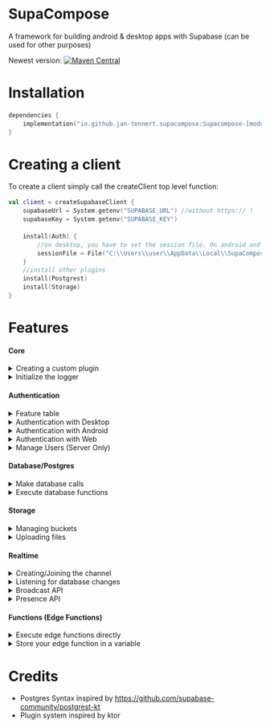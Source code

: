 # SupaCompose

A framework for building android & desktop apps with Supabase (can be used for other purposes)

Newest version: [![Maven Central](https://img.shields.io/maven-central/v/io.github.jan-tennert.supacompose/Supacompose)](https://search.maven.org/search?q=g%3Aio.github.jan-tennert.supacompose)

# Installation

```kotlin
dependencies {
    implementation("io.github.jan-tennert.supacompose:Supacompose-[module e.g. Auth or Functions]:VERSION")
}
```

# Creating a client

To create a client simply call the createClient top level function:

```kotlin
val client = createSupabaseClient {
    supabaseUrl = System.getenv("SUPABASE_URL") //without https:// !
    supabaseKey = System.getenv("SUPABASE_KEY")

    install(Auth) {
        //on desktop, you have to set the session file. On android and web it's managed by the plugin
        sessionFile = File("C:\\Users\\user\\AppData\\Local\\SupaCompose\\usersession.json")
    }
    //install other plugins
    install(Postgrest)
    install(Storage)
}
```

# Features

#### Core

<details><summary>Creating a custom plugin</summary>

```kotlin
class MyPlugin(private val config: MyPlugin.Config): SupacomposePlugin {

    fun doSomethingCool() {
        println("something cool")
    }
    
    data class Config(var someSetting: Boolean = false)

    companion object : SupacomposePluginProvider<Config, MyPlugin> {

        override val key = "myplugin" //this key is used to identify the plugin when retrieving it

        override fun createConfig(init: Config.() -> Unit): Config {
            //used to create the configuration object for the plugin
            return Config().apply(init)
        }

        override fun setup(builder: SupabaseClientBuilder, config: Config) {
            //modify the supabase client builder
        }

        override fun create(supabaseClient: SupabaseClient, config: Config): MyPlugin {
            //modify the supabase client and return the final plugin instance
            return MyPlugin(config)
        }

    }

}

//make an easy extension for accessing the plugin
val SupabaseClient.myplugin get() = pluginManager.getPlugin<MyPlugin>("myplugin")

//then install it:
val client = createSupabaseClient {
    install(MyPlugin) {
        someSetting = true
    }
}
```

</details>

<details><summary>Initialize the logger</summary>
If you want so see logs for supacompose you have to initialize the logger:

```kotlin
Napier.base(DebugAntilog())
```
</details>

#### Authentication

<details><summary>Feature table</summary>


|         | Login                                            | Signup                                           | Verifying (Signup, Password Reset, Invite) | Logout | Otp |
|---------|--------------------------------------------------|--------------------------------------------------|--------------------------------------------|--------|-----|
| Desktop | phone, password, oauth2 via callback http server | phone, password, oauth2 via callback http server | only with token                            | ✅      | ❌   |
| Android | phone, password, oauth2 via deeplinks            | phone, password, oauth2 via deeplinks            | token, url via deeplinks                   | ✅      | ✅   |
| Web     | phone, password, oauth2                          | phone, password, oauth2                          | token, url                                 | ✅      | ✅   |

❌ = will not be implemented \
✅ = implemented

Session saving: ✅

</details>

<details><summary>Authentication with Desktop</summary>
<p>

<b> To add OAuth support, add this link to the redirect urls in supabase </b>

![img.png](.github/images/desktop_supabase.png)

```kotlin
suspend fun main() {
    val client = createSupabaseClient {
        supabaseUrl = System.getenv("SUPABASE_URL")
        supabaseKey = System.getenv("SUPABASE_KEY")

        install(Auth)
    }
    application {
        Window(::exitApplication) {
            val session by client.auth.currentSession.collectAsState()
            val scope = rememberCoroutineScope()
            if (session != null) {
                Box(contentAlignment = Alignment.Center, modifier = Modifier.fillMaxSize()) {
                    Text("Logged in as ${session?.user?.email}")
                }
            } else {
                Box(contentAlignment = Alignment.Center, modifier = Modifier.fillMaxSize()) {
                    var email by remember { mutableStateOf("") }
                    var password by remember { mutableStateOf("") }
                    Column {
                        TextField(email, { email = it }, placeholder = { Text("Email") })
                        TextField(
                            password,
                            { password = it },
                            placeholder = { Text("Password") },
                            visualTransformation = PasswordVisualTransformation()
                        )
                        Button(onClick = {
                            scope.launch {
                                client.auth.signUpWith(Email) {
                                    this.email = email
                                    this.password = password
                                }
                            }
                        }, modifier = Modifier.align(Alignment.CenterHorizontally)) {
                            Text("Login")
                        }
                        Button(
                            {
                                scope.launch {
                                    client.auth.loginWith(Discord) {
                                        onFail = {
                                            when (it) {
                                                is OAuthFail.Timeout -> {
                                                    println("Timeout")
                                                }
                                                is OAuthFail.Error -> {
                                                    //log error
                                                }
                                            }
                                        }
                                        timeout = 50.seconds
                                        htmlTitle = "SupaCompose"
                                        htmlText = "Logged in. You may continue in the app."
                                    }
                                }
                            },
                            modifier = Modifier.align(Alignment.CenterHorizontally)
                        ) {
                            Icon(painterResource("discord_icon.svg"), "", modifier = Modifier.size(25.dp))
                            Text("Log in with Discord")
                        }
                    }
                }

            }
        }
    }

}
```

</p>
</details>

<details><summary>Authentication with Android</summary>

<p>
 <b> When you set the deep link scheme and host in the supabase deeplink plugin and in the android manifest you have to remember to set the additional redirect url in the subabase auth settings. E.g. if you have supacompose as your scheme and login as your host set this to the additional redirect url: </b>

![img.png](.github/images/img.png)
</p>

<blockquote>

<details><summary>MainActivity</summary>
<p>
<b> Note: you should probably use a viewmodel for suspending functions from the SupaCompose library </b>
</p>

<p>

```kotlin
class MainActivity : AppCompatActivity() {

    val supabaseClient = createSupabaseClient {

        supabaseUrl = "your supabase url"
        supabaseKey = "your supabase key"

        install(Auth) {
            scheme = "supacompose"
            host = "login"
        }
    }

    override fun onCreate(savedInstanceState: Bundle?) {
        super.onCreate(savedInstanceState)
        initializeAndroid(supabaseClient) //if you don't call this function the library will throw an error when trying to authenticate with oauth
        setContent {
            MaterialTheme {
                val session by supabaseClient.auth.currentSession.collectAsState()
                println(session)
                val scope = rememberCoroutineScope()
                if (session != null) {
                    Box(contentAlignment = Alignment.Center, modifier = Modifier.fillMaxSize()) {
                        Text("Logged in as ${session?.user?.email}")
                    }
                } else {
                    Box(contentAlignment = Alignment.Center, modifier = Modifier.fillMaxSize()) {
                        var email by remember { mutableStateOf("") }
                        var password by remember { mutableStateOf("") }
                        Column {
                            TextField(email, { email = it }, placeholder = { Text("Email") })
                            TextField(
                                password,
                                { password = it },
                                placeholder = { Text("Password") },
                                visualTransformation = PasswordVisualTransformation()
                            )
                            Button(onClick = {
                                scope.launch {
                                    supabaseClient.auth.loginWith(Email) {
                                        this.email = email
                                        this.password = password
                                    }
                                }
                            }, modifier = Modifier.align(Alignment.CenterHorizontally)) {
                                Text("Login")
                            }
                            Button(
                                {
                                    scope.launch {
                                        client.auth.loginWith(Discord)
                                    }
                                },
                                modifier = Modifier.align(Alignment.CenterHorizontally)
                            ) {
                                Icon(painterResource("discord_icon.svg"), "", modifier = Modifier.size(25.dp))
                                Text("Log in with Discord")
                            }
                        }
                    }
                }
            }
        }
    }

}
```

</p>
</details>

<details><summary>AndroidManifest</summary>
<p>

```xml
<?xml version="1.0" encoding="utf-8"?>
<manifest xmlns:android="http://schemas.android.com/apk/res/android" package="io.github.jan.supacompose.android">

    <uses-permission android:name="android.permission.INTERNET"/>

    <application
            android:allowBackup="false"
            android:supportsRtl="true"
            android:theme="@style/Theme.AppCompat.Light.NoActionBar">
        <activity android:name=".MainActivity" android:exported="true">
            <intent-filter>
                <action android:name="android.intent.action.MAIN"/>
                <category android:name="android.intent.category.LAUNCHER"/>
                <action android:name="android.intent.action.VIEW"/>
                <category android:name="android.intent.category.DEFAULT"/>
                <category android:name="android.intent.category.BROWSABLE"/>
                <!-- This is important for deeplinks. -->
                <data android:scheme="supacompose"
                      android:host="login"/>
            </intent-filter>
        </activity>
    </application>
</manifest>
```

</p>
</details>

</blockquote>

</details>

<details><summary>Authentication with Web</summary>

<p>

```kotlin
val client = createSupabaseClient {
    supabaseUrl = ""
    supabaseKey = ""

    install(Auth)
}
client.auth.initializeWeb()

renderComposable(rootElementId = "root") {
    val session by client.auth.currentSession.collectAsState()
    var email by remember { mutableStateOf("") }
    var password by remember { mutableStateOf("") }
    val scope = rememberCoroutineScope()
    if(session != null) {
        Span({ style { padding(15.px) } }) {
            Text("Logged in as ${session!!.user?.email}")
        }
    } else {
        EmailInput(email) {
            onInput {
                email = it.value
            }
        }
        PasswordInput(password) {
            onInput {
                password = it.value
            }
        }
        Button({
            onClick {
                scope.launch {
                    client.auth.loginWith(Email) {
                        this.email = email
                        this.password = password
                    }
                }
            }
        }) {
            Text("Login")
        }
        Button({
            onClick {
                scope.launch {
                    client.auth.loginWith(Discord)
                }
            }
        }) {
            Text("Login with Discord")
        }
    }
}
```

</p>

</details>

<details><summary>Manage Users (Server Only)</summary>

**For admin methods you need the service role secret which you should never share with anyone nor include it with your app.**

<p>

```kotlin
val client = createSupabaseClient {
    [...]
    
    install(Auth) {
        alwaysAutoRefresh = false
        autoLoadFromStorage = false
    }
    
}

client.auth.importAuthToken("service role secret") 
```
**Get all users**
```kotlin
val users: List<UserInfo> = client.auth.admin.retrieveUsers()
```
**Register new users**
```kotlin
client.auth.admin.createUserWithEmail {
    email = "example@foo.bar"
    password = "12345678"
    autoConfirm = true //automatically confirm this email address
}
client.auth.admin.createUserWithPhone {
    phoneNumber = "123456789"
    password = "12345678"
}
```
**Update users**
```kotlin
client.auth.admin.updateUserById("uid") {
    phone = "12345679"
    phoneConfirm = true
}
```
**Generate links**
```kotlin
val (link, user) = client.auth.admin.generateLinkFor(LinkType.MagicLink) {
    email = "example@foo.bar"
}
val (link, user) = client.auth.admin.generateLinkFor(LinkType.Signup) {
    email = "example@foo.bar"
    password = "12345678"
}
```

</p>

</details>

#### Database/Postgres

<details><summary>Make database calls</summary>

```kotlin
//a data class for a message

data class Message(val text: String, @SerialName("author_id") val authorId: String, val id: Int)

```

<b>If you use the syntax with property references the client will automatically look for @SerialName annotiations on your class property and if it has one it will use the value as the column name. (Only JVM)</b>

<blockquote>

<details><summary>Select</summary>

```kotlin
client.postgrest["messages"]
    .select {
        //you can use that syntax
        Message::authorId eq "someid"
        Message::text neq "This is a text!"
        Message::authorId isIn listOf("test", "test2")

        //or this. But they are the same
        eq("author_id", "someid")
        neq("text", "This is a text!")
        isIn("author_id", listOf("test", "test2"))
    }
````

</details>

<details><summary>Insert</summary>

```kotlin
client.postgrest["messages"]
    .insert(Message("This is a text!", "someid", 1))
````

</details>

<details><summary>Update</summary>

```kotlin
client.postgrest["messages"]
    .update(
        {
            Message::text setTo "This is the edited text!"
        }
    ) {
        Message::id eq 2
    }
````

</details>

<details><summary>Delete</summary>

```kotlin
client.postgrest["messages"]
    .delete {
        Message::id eq 2
    }
````

</details>

</blockquote>

</details>

<details><summary>Execute database functions</summary>

```kotlin
client.postgrest.rpc("do_something")
//with parameters and filter
client.postgrest.rpc("do_something", mapOf("param1" to "value1")) {
    eq("id", 1) 
}
```

</details>

#### Storage

<details><summary>Managing buckets</summary>

```kotlin
//create a bucket
client.storage.createBucket(name = "images", id = "images", public = false)

//empty bucket
client.storage.emptyBucket(id = "images")

//and so on
```

</details>

<details><summary>Uploading files</summary>

```kotlin
val bucket = client.storage["images"]

//upload a file (jvm)
bucket.upload("landscape.png", File("landscape.png"))

//download a file (jvm)
bucket.downloadTo("landscape.png", File("landscape.png"))

//copy a file

bucket.copy("landscape.png", "landscape2.png")

//and so on
```

</details>

#### Realtime

<details><summary>Creating/Joining the channel</summary>

```kotlin
val channel = supabaseClient.realtime.createChannel("#random") {

    presence {
        //presence options
    }

    broadcast {
        //broadcast options
    }

}
channel.postgresChangeFlow<PostgresAction.Insert> {} // listen for changes
//listen for broadcasts ...

//in the end join the channel
channel.join()
```

</details>
<details><summary>Listening for database changes</summary>

```kotlin
val changeFlow: Flow<PostgresAction.Insert> = channel.postgresChangeFlow<PostgresAction.Insert> {
    schema = "public"
    table = "test"
}
```

</details>
<details><summary>Broadcast API</summary>

```kotlin
val broadcastFlow: Flow<Position> = channel.broadcastFlow("position") //under the event "position"

channel.broadcast("position", Position(20, 30)) //broadcast your position to other clients (in the event "position")
```

</details>
<details><summary>Presence API</summary>

```kotlin
@Serializable
data class PresenceData(val userId: Int, val username: String)

channel.presenceFlow()
    .onEach {
        //joins and leaves are a map. The keys are either an id generated by realtime or a custom key which can be customized in the client builder. 
        otherUsers += it.decodeJoinsAs<PresenceData>()
        otherUsers -= it.decodeLeavesAs<PresenceData>()
    }
    .launchIn(SomeScope)
channel.join()
channel.track(PresenceData(2, "Example")) //send your "state"/presence to other clients
```

</details>

#### Functions (Edge Functions)
<details><summary>Execute edge functions directly</summary>

```kotlin
@Serializable
data class SomeData(val name: String)

val response: HttpResponse = client.functions("test")
//with body
val response: HttpResponse = client.functions(
    function = "test",
    body = SomeData("Name")
    headers = Headers.build {
        append(HttpHeaders.ContentType, "application/json")
    }
)
```
</details>
<details><summary>Store your edge function in a variable</summary>

```kotlin
@Serializable
data class SomeData(val name: String)

val testFunction: EdgeFunction = client.functions.buildEdgeFunction {
    functionName = "test"
    headers.append(HttpHeaders.ContentType, "application/json")
}

val response: HttpResponse = testFunction()
//with body
val response: HttpResponse = testFunction(SomeData("Name"))
```
</details>


# Credits 

- Postgres Syntax inspired by https://github.com/supabase-community/postgrest-kt
- Plugin system inspired by ktor